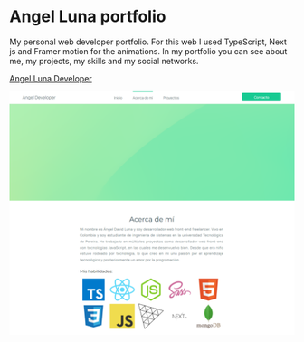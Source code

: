 # Angel Luna portfolio
My personal web developer portfolio. For this web I used TypeScript, Next js and Framer motion for the animations. In my portfolio you can see about me, my projects, my skills and my social networks.

[Angel Luna Developer](https://portfolio-angel.vercel.app/)

![banner portfolio](public/portfolio-banner.png)
